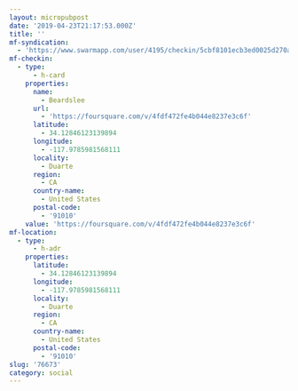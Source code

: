 ```yaml
---
layout: micropubpost
date: '2019-04-23T21:17:53.000Z'
title: ''
mf-syndication:
  - 'https://www.swarmapp.com/user/4195/checkin/5cbf8101ecb3ed0025d270a0'
mf-checkin:
  - type:
      - h-card
    properties:
      name:
        - Beardslee
      url:
        - 'https://foursquare.com/v/4fdf472fe4b044e8237e3c6f'
      latitude:
        - 34.12846123139894
      longitude:
        - -117.9785981568111
      locality:
        - Duarte
      region:
        - CA
      country-name:
        - United States
      postal-code:
        - '91010'
    value: 'https://foursquare.com/v/4fdf472fe4b044e8237e3c6f'
mf-location:
  - type:
      - h-adr
    properties:
      latitude:
        - 34.12846123139894
      longitude:
        - -117.9785981568111
      locality:
        - Duarte
      region:
        - CA
      country-name:
        - United States
      postal-code:
        - '91010'
slug: '76673'
category: social
---
```

